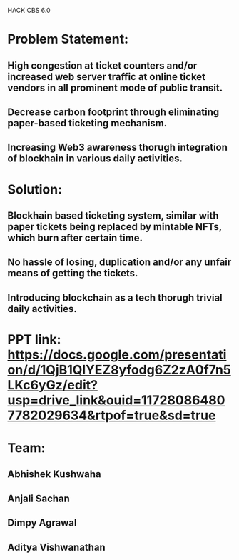 HACK CBS 6.0

# Problem Statement: 
## High congestion at ticket counters and/or increased web server traffic at online ticket vendors in all prominent mode of public transit. 
## Decrease carbon footprint through eliminating paper-based ticketing mechanism.  
## Increasing Web3 awareness thorugh integration of blockhain  in various daily activities. 

# Solution: 
## Blockhain based ticketing system, similar with paper tickets being replaced by mintable NFTs, which burn after certain time.
## No hassle of losing, duplication and/or any unfair means of getting the tickets.
## Introducing blockchain as a tech thorugh trivial daily activities.

# PPT link: https://docs.google.com/presentation/d/1QjB1QlYEZ8yfodg6Z2zA0f7n5LKc6yGz/edit?usp=drive_link&ouid=117280864807782029634&rtpof=true&sd=true

# Team:
## Abhishek Kushwaha
## Anjali Sachan
## Dimpy Agrawal
## Aditya Vishwanathan
                     
